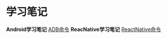 # 学习笔记

**Android学习笔记**
	[ADB命令](./AndroidNotes/ADB命令.md)
**ReacNative学习笔记**
	[ReactNative命令](./ReactNativeNotes/RN常用命令.md)
